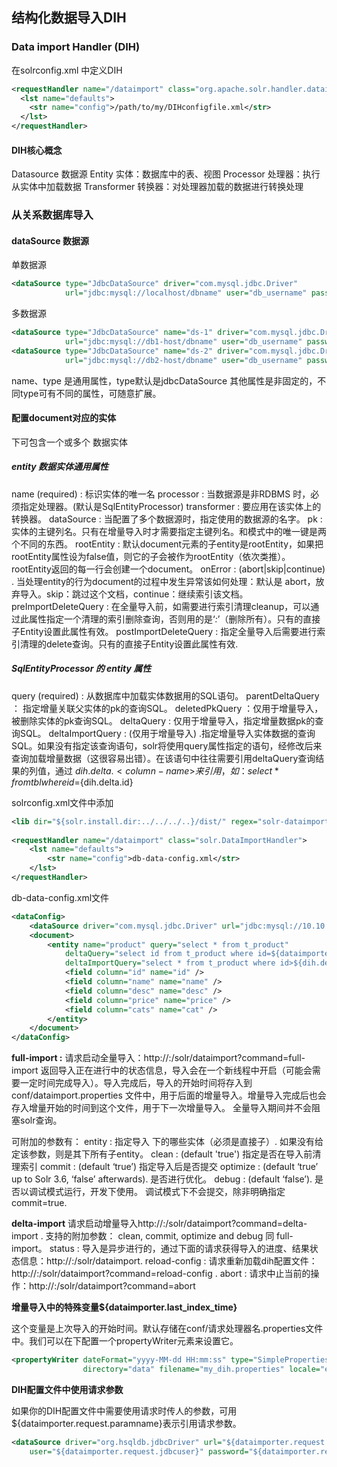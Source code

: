## 结构化数据导入DIH

### Data import Handler (DIH)

在solrconfig.xml 中定义DIH

```xml
<requestHandler name="/dataimport" class="org.apache.solr.handler.dataimport.DataImportHandler">
  <lst name="defaults">
    <str name="config">/path/to/my/DIHconfigfile.xml</str>
  </lst>
</requestHandler>
```

#### DIH核心概念

Datasource       数据源
Entity	         实体：数据库中的表、视图
Processor	         处理器：执行从实体中加载数据
Transformer     转换器：对处理器加载的数据进行转换处理

### 从关系数据库导入

#### dataSource 数据源

单数据源

```xml
<dataSource type="JdbcDataSource" driver="com.mysql.jdbc.Driver" 
            url="jdbc:mysql://localhost/dbname" user="db_username" password="db_password"/>
```

多数据源

```xml
<dataSource type="JdbcDataSource" name="ds-1" driver="com.mysql.jdbc.Driver" 
            url="jdbc:mysql://db1-host/dbname" user="db_username" password="db_password"/>
<dataSource type="JdbcDataSource" name="ds-2" driver="com.mysql.jdbc.Driver" 
            url="jdbc:mysql://db2-host/dbname" user="db_username" password="db_password"/>
```

name、type 是通用属性，type默认是jdbcDataSource
其他属性是非固定的，不同type可有不同的属性，可随意扩展。

#### 配置document对应的实体

<document> 下可包含一个或多个 <entity>数据实体

##### entity 数据实体通用属性

name (required) : 标识实体的唯一名
processor : 当数据源是非RDBMS 时，必须指定处理器。(默认是SqlEntityProcessor)
transformer : 要应用在该实体上的转换器。
 dataSource : 当配置了多个数据源时，指定使用的数据源的名字。
pk : 实体的主键列名。只有在增量导入时才需要指定主键列名。和模式中的唯一键是两个不同的东西。
rootEntity : 默认document元素的子entity是rootEntity，如果把rootEntity属性设为false值，则它的子会被作为rootEntity（依次类推）。rootEntity返回的每一行会创建一个document。
onError : (abort|skip|continue) . 当处理entity的行为document的过程中发生异常该如何处理：默认是 abort，放弃导入。skip：跳过这个文档，continue：继续索引该文档。
preImportDeleteQuery : 在全量导入前，如需要进行索引清理cleanup，可以通过此属性指定一个清理的索引删除查询，否则用的是‘*:*’（删除所有）。只有<document>的直接子Entity设置此属性有效。
postImportDeleteQuery : 指定全量导入后需要进行索引清理的delete查询。只有<document>的直接子Entity设置此属性有效.

##### SqlEntityProcessor 的 entity 属性

query (required) : 从数据库中加载实体数据用的SQL语句。
parentDeltaQuery ： 指定增量关联父实体的pk的查询SQL。
deletedPkQuery ：仅用于增量导入，被删除实体的pk查询SQL。
deltaQuery : 仅用于增量导入，指定增量数据pk的查询SQL。
deltaImportQuery : (仅用于增量导入) .指定增量导入实体数据的查询SQL。如果没有指定该查询语句，solr将使用query属性指定的语句，经修改后来查询加载增量数据（这很容易出错）。在该语句中往往需要引用deltaQuery查询结果的列值，通过 ${dih.delta.<column-name>} 来引用，如：select * from tbl where id=${dih.delta.id}

solrconfig.xml文件中添加

```xml
<lib dir="${solr.install.dir:../../../..}/dist/" regex="solr-dataimporthandler-\d.*\.jar" />
  
<requestHandler name="/dataimport" class="solr.DataImportHandler">
    <lst name="defaults">
        <str name="config">db-data-config.xml</str>
    </lst>
</requestHandler>
```

db-data-config.xml文件

```xml
<dataConfig>
    <dataSource driver="com.mysql.jdbc.Driver" url="jdbc:mysql://10.10.10.2:3306/solr?characterEncoding=utf8&amp;useSSL=false&amp;serverTimezone=UTC" user="root" password="denlaku" />
    <document>
		<entity name="product" query="select * from t_product"
			deltaQuery="select id from t_product where id=${dataimporter.request.id}"
			deltaImportQuery="select * from t_product where id>${dih.delta.id}">
			<field column="id" name="id" />
			<field column="name" name="name" />
			<field column="desc" name="desc" />
			<field column="price" name="price" />
			<field column="cats" name="cat" />
		</entity>
    </document>
</dataConfig>
```

**full-import :** 
请求启动全量导入：http://<host>:<port>/solr/dataimport?command=full-import
     返回导入正在进行中的状态信息，导入会在一个新线程中开启（可能会需要一定时间完成导入）。导入完成后，导入的开始时间将存入到conf/dataimport.properties 文件中，用于后面的增量导入。增量导入完成后也会存入增量开始的时间到这个文件，用于下一次增量导入。
	全量导入期间并不会阻塞solr查询。

可附加的参数有：
        entity : 指定导入<document> 下的哪些实体（必须是直接子）. 如果没有给定该参数，则是其下所有子entity。
        clean : (default 'true') 指定是否在导入前清理索引
        commit : (default ‘true’) 指定导入后是否提交
        optimize : (default ‘true’ up to Solr 3.6, ‘false’ afterwards). 是否进行优化。
        debug : (default ‘false’). 是否以调试模式运行，开发下使用。
            调试模式下不会提交，除非明确指定commit=true. 



**delta-import** 
 请求启动增量导入http://<host>:<port>/solr/dataimport?command=delta-import . 
支持的附加参数： clean, commit, optimize and debug 同 full-import。
status : 导入是异步进行的，通过下面的请求获得导入的进度、结果状态信息：http://<host>:<port>/solr/dataimport.
reload-config : 请求重新加载dih配置文件：http://<host>:<port>/solr/dataimport?command=reload-config .
abort : 请求中止当前的操作：http://<host>:<port>/solr/dataimport?command=abort 

**增量导入中的特殊变量${dataimporter.last_index_time}**

这个变量是上次导入的开始时间。默认存储在conf/请求处理器名.properties文件中。我们可以在<dataConfig>下配置一个propertyWriter元素来设置它。

```xml
<propertyWriter dateFormat="yyyy-MM-dd HH:mm:ss" type="SimplePropertiesWriter" 
                directory="data" filename="my_dih.properties" locale="en_US" />
```

**DIH配置文件中使用请求参数**

如果你的DIH配置文件中需要使用请求时传人的参数，可用${dataimporter.request.paramname}表示引用请求参数。

```xml
<dataSource driver="org.hsqldb.jdbcDriver" url="${dataimporter.request.jdbcurl}" 
	user="${dataimporter.request.jdbcuser}" password="${dataimporter.request.jdbcpassword}" />
```

